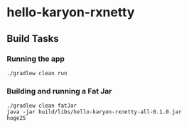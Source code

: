# hello-karyon-rxnetty


## Build Tasks

### Running the app
```
./gradlew clean run
```

### Building and running a Fat Jar
```
./gradlew clean fatJar
java -jar build/libs/hello-karyon-rxnetty-all-0.1.0.jar
hoge25
```
